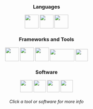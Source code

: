 <div align="center">
  <h3>Languages</h3>
    <img src="https://github.com/user-attachments/assets/f6367141-4b5c-49dc-8894-346fffa8e1d3"width=45/>
    <img src="https://github.com/user-attachments/assets/06b2f249-1271-4a3f-8ca8-aeca5ca1328f"width=45/>
    <img src="https://github.com/user-attachments/assets/1280239a-2619-4d21-8d54-d0c72e2eafba"width=45/>
  <h3>Frameworks and Tools</h3>
    <a href="https://git-scm.com/"><img src="https://github.com/user-attachments/assets/2cefdbd9-6374-47ff-b696-07b3c610bb89"width=45/></a>
    <a href="https://www.gnu.org/software/bash/"><img src="https://github.com/user-attachments/assets/365b5050-3c56-4a14-b445-7413627b43b2"width=45/></a>
    <a href="https://cmake.org/"><img src="https://github.com/user-attachments/assets/dee58719-a775-48fa-aa9a-1b3cc3f5edc7"width=45/></a>
    <a href="https://github.com/catchorg/Catch2"><img src="https://github.com/user-attachments/assets/99d02f94-14c4-42e0-a42b-01f9d32abf58"width=80 height=40/></a>
    <a href="https://github.com/ArthurSonzogni/FTXUI"><img src="https://github.com/user-attachments/assets/f2827a98-4e11-4ef5-b59e-afc2ad78bd36"width=40 height=40/></a>
  <h3>Software</h3>
    <a href="https://visualstudio.microsoft.com/"><img src="https://github.com/user-attachments/assets/77e594f1-f327-48bd-aee1-a30ddda70762"width=40/></a>
    <a href="https://obsidian.md/"><img src="https://github.com/user-attachments/assets/7613f0be-0b8e-43ce-a41b-873ebe8dc567"width=40/></a>
    <a href="https://www.unrealengine.com/en-US"><img src="https://github.com/user-attachments/assets/7d36cbd8-c2de-4cd5-aec7-d836de06fc5c"width=40/></a>
    <a href="https://unity.com/"><img src="https://github.com/user-attachments/assets/c9645f1e-40af-434c-ae9d-fd57bc6cffd4"width=40/></a>

  <h6>Click a tool or software for more info</font></h6>
</div>

